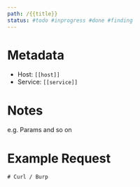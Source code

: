 ```yaml
---
path: /{{title}}
status: #todo #inprogress #done #finding
---
```

# Metadata
- Host: `[[host]]`
- Service: `[[service]]`
# Notes
e.g. Params and so on

# Example Request
```
# Curl / Burp
```